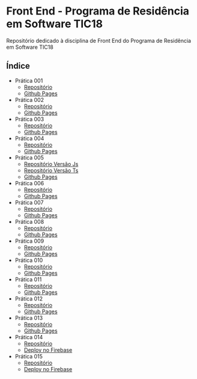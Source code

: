 # Front End - Programa de Residência em Software TIC18

Repositório dedicado à disciplina de Front End do Programa de Residência em Software TIC18

## Índice

* Prática 001
    * [Repositório](https://github.com/brenoriios/FrontEnd-TIC18/tree/main/Semana1/Pratica01)
    * [Github Pages](https://brenoriios.github.io/FrontEnd-TIC18/Semana1/Pratica01)
* Prática 002
    * [Repositório](https://github.com/brenoriios/FrontEnd-TIC18/tree/main/Semana2/Pratica002)
    * [Github Pages](https://brenoriios.github.io/FrontEnd-TIC18/Semana2/Pratica002)
* Prática 003
    * [Repositório](https://github.com/brenoriios/FrontEnd-TIC18/tree/main/Semana3/Pratica003)
    * [Github Pages](https://brenoriios.github.io/FrontEnd-TIC18/Semana3/Pratica003)
* Prática 004
    * [Repositório](https://github.com/brenoriios/FrontEnd-TIC18/tree/main/Semana4/Pratica004)
    * [Github Pages](https://brenoriios.github.io/FrontEnd-TIC18/Semana4/Pratica004)
* Prática 005
    * [Repositório Versão Js](https://github.com/brenoriios/FrontEnd-TIC18/tree/main/Semana5/Pratica005)
    * [Repositório Versão Ts](https://github.com/brenoriios/FrontEnd-TIC18/tree/main/Semana5/Pratica005-VersaoTS)
    * [Github Pages](https://brenoriios.github.io/FrontEnd-TIC18/Semana5/Pratica005)
* Prática 006
    * [Repositório](https://github.com/brenoriios/FrontEnd-TIC18/tree/main/Semana6/Pratica006)
    * [Github Pages](https://brenoriios.github.io/FrontEnd-TIC18/Semana6/Pratica006/dist/pratica006/browser)
* Prática 007
    * [Repositório](https://github.com/brenoriios/FrontEnd-TIC18/tree/main/Semana7/Pratica007)
    * [Github Pages](https://brenoriios.github.io/FrontEnd-TIC18/Semana7/Pratica007/dist/pratica007/browser)
* Prática 008
    * [Repositório](https://github.com/brenoriios/FrontEnd-TIC18/tree/main/Semana8/Pratica008)
    * [Github Pages](https://brenoriios.github.io/FrontEnd-TIC18/Semana8/Pratica008/dist/pratica008/browser)
* Prática 009
    * [Repositório](https://github.com/brenoriios/FrontEnd-TIC18/tree/main/Semana9/Pratica009)
    * [Github Pages](https://brenoriios.github.io/FrontEnd-TIC18/Semana9/Pratica009/dist/pratica009/browser)
* Prática 010
    * [Repositório](https://github.com/brenoriios/FrontEnd-TIC18/tree/main/Semana10/Pratica010)
    * [Github Pages](https://brenoriios.github.io/FrontEnd-TIC18/Semana10/Pratica010/dist/pratica010/browser)
* Prática 011
    * [Repositório](https://github.com/brenoriios/FrontEnd-TIC18/tree/main/Semana11/Pratica011)
    * [Github Pages](https://brenoriios.github.io/FrontEnd-TIC18/Semana11/Pratica011/dist/pratica011/browser)
* Prática 012
    * [Repositório](https://github.com/brenoriios/FrontEnd-TIC18/tree/main/Semana12/Pratica012)
    * [Github Pages](https://brenoriios.github.io/FrontEnd-TIC18/Semana12/Pratica012/dist/pratica012/browser)
* Prática 013
    * [Repositório](https://github.com/brenoriios/FrontEnd-TIC18/tree/main/Semana13/Pratica013)
    * [Github Pages](https://brenoriios.github.io/FrontEnd-TIC18/Semana13/Pratica013/dist/pratica013/browser)
* Prática 014
    * [Repositório](https://github.com/brenoriios/FrontEnd-TIC18/tree/main/Semana14/Pratica014)
    * [Deploy no Firebase](https://pratica014-frontend.web.app/)
* Prática 015
    * [Repositório](https://github.com/brenoriios/pratica015-frontend-tic18)
    * [Deploy no Firebase](https://pratica015-frontend.web.app/)
